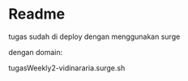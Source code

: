 # Readme

tugas sudah di deploy dengan menggunakan surge

dengan domain:

tugasWeekly2-vidinararia.surge.sh
